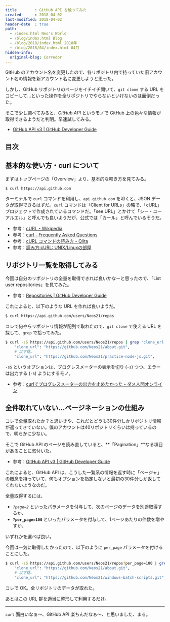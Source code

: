 ```yaml
---
title        : GitHub API を触ってみた
created      : 2018-04-02
last-modified: 2018-04-02
header-date  : true
path:
  - /index.html Neo's World
  - /blog/index.html Blog
  - /blog/2018/index.html 2018年
  - /blog/2018/04/index.html 04月
hidden-info:
  original-blog: Corredor
---
```


GitHub のアカウント名を変更したので、各リポジトリ内で持っていた旧アカウント名の情報を新アカウント名に変更しようと思った。

しかし、GitHub リポジトリのページをイチイチ開いて、`git clone` する URL をコピーして…といった操作を全リポジトリでやらないといけないのは面倒だった。

そこで少し調べてみると、*GitHub API* というモノで GitHub 上の色々な情報が取得できるようだと判明。早速試してみる。

- [GitHub API v3 | GitHub Developer Guide](https://developer.github.com/v3/)

## 目次

## 基本的な使い方・curl について

まずはトップページの「Overview」より、基本的な叩き方を見てみる。

```bash
$ curl https://api.github.com
```

ターミナルで `curl` コマンドを利用し、`api.github.com` を叩くと、JSON データが取得できるはずだ。`curl` コマンドは「Client for URLs」の略で、「cURL」プロジェクトで作成されているコマンドだ。「see URL」とかけて「シー・ユーアルエル」と呼んでも良いようだが、公式では「カール」と呼んでいるそうだ。

- 参考：[cURL - Wikipedia](https://ja.wikipedia.org/wiki/CURL)
- 参考：[curl - Frequently Asked Questions](https://curl.haxx.se/docs/faq.html#What_is_cURL)
- 参考：[cURL コマンドの読み方 - Qiita](https://qiita.com/isseium/items/d3c0bae9fd3e2a972803)
- 参考：[読み方:cURL: UNIX/Linuxの部屋](http://x68000.q-e-d.net/~68user/unix/pickup?cURL)

## リポジトリ一覧を取得してみる

今回は自分のリポジトリの全量を取得できれば良いかなーと思ったので、「List user repositories」を見てみた。

- 参考：[Repositories | GitHub Developer Guide](https://developer.github.com/v3/repos/#list-user-repositories)

これによると、以下のような URL を作れば良いようだ。

```bash
$ curl https://api.github.com/users/Neos21/repos
```

コレで何やらリポジトリ情報が配列で取れたので、`git clone` で使える URL を探して、`grep` で拾ってみた。

```bash
$ curl -sS https://api.github.com/users/Neos21/repos | grep 'clone_url'
    "clone_url": "https://github.com/Neos21/about.git",
    # 以下略…
    "clone_url": "https://github.com/Neos21/practice-node-js.git",
```

`-sS` というオプションは、プログレスメーターの表示を切り (`-s`) つつ、エラーは出力する (`-S`) ようにするモノ。

- 参考：[curlでプログレスメーターの出力を止めたかった - ダメ人間オンライン](http://blog.dameninngenn.com/entry/2012/08/29/220529)

## 全件取れていない…ページネーションの仕組み

コレで全量取れたか？と思いきや、これだとどうも30件分しかリポジトリ情報が返ってきていない。僕のアカウントは40リポジトリくらいは持っているので、明らかに少ない。

そこで GitHub API のページを読み直していると、**「Pagination」**なる項目があることに気付いた。

- 参考：[GitHub API v3 | GitHub Developer Guide](https://developer.github.com/v3/#pagination)

これによると、GitHub API は、こうした一覧系の情報を返す時に「ページャ」の概念を持っていて、何もオプションを指定しないと最初の30件分しか返してくれないようなのだ。

全量取得するには、

- *`?page=2`* といったパラメータを付与して、次のページのデータを別途取得するか、
- **`?per_page=100`** といったパラメータを付与して、1ページあたりの件数を増やすか、

いずれかを選べば良い。

今回は一気に取得したかったので、以下のように `per_page` パラメータを付けることにした。

```bash
$ curl -sS https://api.github.com/users/Neos21/repos?per_page=100 | grep 'clone_url'
    "clone_url": "https://github.com/Neos21/about.git",
    # 以下略…
    "clone_url": "https://github.com/Neos21/windows-batch-scripts.git",
```

コレで OK。全リポジトリのデータが取れた。

あとはこの URL 群を適当に整形して利用するだけ。

---

`curl` 面白いなぁ〜、GitHub API 楽ちんだなぁ〜、と思いました、まる。
